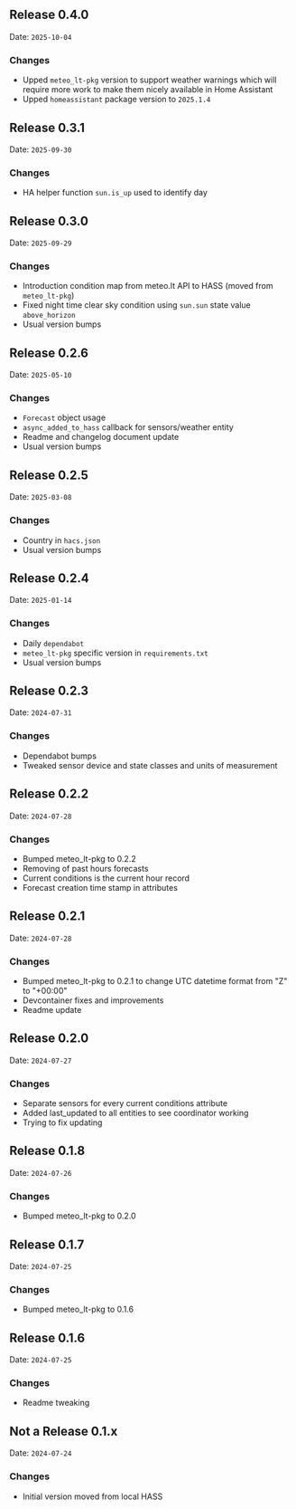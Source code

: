 ## Release 0.4.0

Date: `2025-10-04`

### Changes

- Upped `meteo_lt-pkg` version to support weather warnings which will require more work to make them nicely available in Home Assistant
- Upped `homeassistant` package version to `2025.1.4`

## Release 0.3.1

Date: `2025-09-30`

### Changes

- HA helper function `sun.is_up` used to identify day

## Release 0.3.0

Date: `2025-09-29`

### Changes

- Introduction condition map from meteo.lt API to HASS (moved from `meteo_lt-pkg`)
- Fixed night time clear sky condition using `sun.sun` state value `above_horizon`
- Usual version bumps

## Release 0.2.6

Date: `2025-05-10`

### Changes

- `Forecast` object usage
- `async_added_to_hass` callback for sensors/weather entity
- Readme and changelog document update
- Usual version bumps

## Release 0.2.5

Date: `2025-03-08`

### Changes

- Country in `hacs.json`
- Usual version bumps

## Release 0.2.4

Date: `2025-01-14`

### Changes

- Daily `dependabot`
- `meteo_lt-pkg` specific version in `requirements.txt`
- Usual version bumps

## Release 0.2.3

Date: `2024-07-31`

### Changes

- Dependabot bumps
- Tweaked sensor device and state classes and units of measurement

## Release 0.2.2

Date: `2024-07-28`

### Changes

- Bumped meteo_lt-pkg to 0.2.2
- Removing of past hours forecasts
- Current conditions is the current hour record
- Forecast creation time stamp in attributes

## Release 0.2.1

Date: `2024-07-28`

### Changes

- Bumped meteo_lt-pkg to 0.2.1 to change UTC datetime format from "Z" to "+00:00"
- Devcontainer fixes and improvements
- Readme update

## Release 0.2.0

Date: `2024-07-27`

### Changes

- Separate sensors for every current conditions attribute
- Added last_updated to all entities to see coordinator working
- Trying to fix updating

## Release 0.1.8

Date: `2024-07-26`

### Changes

- Bumped meteo_lt-pkg to 0.2.0

## Release 0.1.7

Date: `2024-07-25`

### Changes

- Bumped meteo_lt-pkg to 0.1.6

## Release 0.1.6

Date: `2024-07-25`

### Changes

- Readme tweaking

## Not a Release 0.1.x

Date: `2024-07-24`

### Changes

- Initial version moved from local HASS